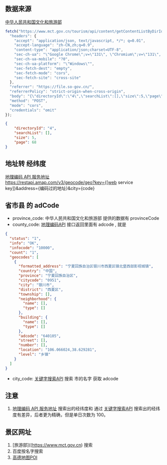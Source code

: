 ## 数据来源
[中华人民共和国文化和旅游部](https://www.mct.gov.cn/mctso/s?qt=5A)
```js
fetch("https://www.mct.gov.cn/tourism/api/content/getContentListByDirId", {
  "headers": {
    "accept": "application/json, text/javascript, */*; q=0.01",
    "accept-language": "zh-CN,zh;q=0.9",
    "content-type": "application/json;charset=UTF-8",
    "sec-ch-ua": "\"Google Chrome\";v=\"131\", \"Chromium\";v=\"131\", \"Not_A Brand\";v=\"24\"",
    "sec-ch-ua-mobile": "?0",
    "sec-ch-ua-platform": "\"Windows\"",
    "sec-fetch-dest": "empty",
    "sec-fetch-mode": "cors",
    "sec-fetch-site": "cross-site"
  },
  "referrer": "https://file.so-gov.cn/",
  "referrerPolicy": "strict-origin-when-cross-origin",
  "body": "{\"directoryId\":\"4\",\"searchList\":[],\"size\":5,\"page\":68}",
  "method": "POST",
  "mode": "cors",
  "credentials": "omit"
});
```

```json
{
    "directoryId": "4",
    "searchList": [],
    "size": 5,
    "page": 68
}
```



## 地址转 经纬度
[地理编码 API 服务地址](https://lbs.amap.com/api/webservice/guide/api/georegeo/)   
https://restapi.amap.com/v3/geocode/geo?key={[web service key]}&address={编码过的地址}&city={code}


## 省市县 的 adCode
* province_code: 中华人民共和国文化和旅游部 提供的数据有 provinceCode
* county_code: [地理编码API](https://restapi.amap.com/v3/geocode/geo) 接口返回里面有 adcode , 就是
```json
{
  "status": "1",
  "info": "OK",
  "infocode": "10000",
  "count": "1",
  "geocodes": [
    {
      "formatted_address": "宁夏回族自治区银川市西夏区镇北堡西部影视城镇",
      "country": "中国",
      "province": "宁夏回族自治区",
      "citycode": "0951",
      "city": "银川市",
      "district": "西夏区",
      "township": [],
      "neighborhood": {
        "name": [],
        "type": []
      },
      "building": {
        "name": [],
        "type": []
      },
      "adcode": "640105",
      "street": [],
      "number": [],
      "location": "106.066024,38.629281",
      "level": "乡镇"
    }
  ]
}
```
* city_code: [关键字搜索API](https://lbs.amap.com/api/webservice/guide/api-advanced/search#text) 搜索 市的名字 获取 adcode



## 注意
1. [地理编码 API 服务地址](https://lbs.amap.com/api/webservice/guide/api/georegeo/) 搜索出的经纬度和 通过 [关键字搜索API](https://lbs.amap.com/api/webservice/guide/api-advanced/search#text) 搜索出的经纬度有差异，后者更为精确，但是单日次数为  100。



## 景区网址
1. [旅游部]((https://www.mct.gov.cn) 搜索
2. 百度按名字搜索
3. [高德地图POI](https://lbs.amap.com/api/webservice/guide/api-advanced/search)